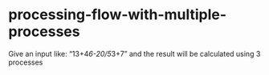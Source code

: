 # processing-flow-with-multiple-processes
Give an input like: “13+4*6-20/5*3+7” and the result will be calculated using 3 processes
